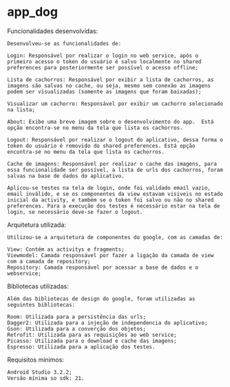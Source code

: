 # app_dog

Funcionalidades desenvolvidas:

  	Desenvolveu-se as funcionalidades de:
  
  	Login: Responsável por realizar o login no web service, após o primeiro acesso o token do usuário é salvo localmente no shared preferences para posteriormente ser possível o acesso offline;
  
  	Lista de cachorros: Responsável por exibir a lista de cachorros, as imagens são salvas no cache, ou seja, mesmo sem conexão as imagens podem ser visualizadas (somente as imagens que foram baixadas);
  
  	Visualizar um cachorro: Responsável por exibir um cachorro selecionado na lista;
  
  	About: Exibe uma breve imagem sobre o desenvolvimento do app.  Está opção encontra-se no menu da tela que lista os cachorros.
  
  	Logout: Responsável por realizar o logout do aplicativo, dessa forma o token do usuário é removido do shared preferences. Está opção encontra-se no menu da tela que lista os cachorros.
  
 	Cache de imagens: Responsável por realizar o cache das imagens, para essa funcionalidade ser possível, a lista de urls dos cachorros, foram salvas na base de dados do aplicativo.
  
  	Aplicou-se testes na tela de login, onde foi validado email vazio, email inválido, e se os componentes da view estavam visiveis no estado inicial da activity, e também se o token foi salvo ou não no shared preferences. Para a execução dos testes é necessário estar na tela de login, se necessário deve-se fazer o logout.
	
	

Arquitetura utilizada:

  	Utilizou-se a arquitetura de componentes do google, com as camadas de:
  
  	View: Contém as activitys e fragments;
  	Viewmodel: Camada responsável por fazer a ligação da camada de view com a camada de repository;
  	Repository: Camada responsável por acessar a base de dados e o webservice;   
	
	
  

Bibliotecas utilizadas:

  	Além das bibliotecas de design do google, foram utilizadas as seguintes bibliotecas:  
  
 	Room: Utilizada para a persistência das urls;
  	Dagger2: Utilizada para a injeção de independencia do aplicativo;
  	Gson: Utilizada para a converção dos objetos;
  	Retrofit: Utilizada para as requisições ao web service;
 	Picasso: Utilizada para o download e cache das imagens;
 	Espresso: Utilizada para a aplicação dos testes.
	
	
  
  
Requisitos minimos:
  
  	Android Studio 3.2.2;  
  	Versão mínima so sdk: 21.
  
  

  

